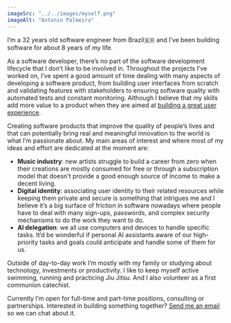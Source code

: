 ```yaml
---
imageSrc: "../../images/myself.png"
imageAlt: "Antonio Palmeira"
---
```


I’m a 32 years old software engineer from Brazil🇧🇷 and I’ve been building software for about 8 years of my life.

As a software developer, there’s no part of the software development lifecycle that I don’t like to be involved in. Throughout the projects I’ve worked on, I’ve spent a good amount of time dealing with many aspects of developing a software product, from building user interfaces from scratch and validating features with stakeholders to ensuring software quality with automated tests and constant monitoring. Although I believe that my skills add more value to a product when they are aimed at <u>building a great user experience</u>.

Creating software products that improve the quality of people’s lives and that can potentially bring real and meaningful innovation to the world is what I’m passionate about. My main areas of interest and where most of my ideas and effort are dedicated at the moment are:

- **Music industry**: new artists struggle to build a career from zero when their creations are mostly consumed for free or through a subscription model that doesn't provide a good enough source of income to make a decent living.
- **Digital identity**: associating user identity to their related resources while keeping them private and secure is something that intrigues me and I believe it’s a big surface of friction in software nowadays where people have to deal with many sign-ups, passwords, and complex security mechanisms to do the work they want to do.
- **AI delegation**: we all use computers and devices to handle specific tasks. It’d be wonderful if personal AI assistants aware of our high-priority tasks and goals could anticipate and handle some of them for us.

Outside of day-to-day work I’m mostly with my family or studying about technology, investments or productivity. I like to keep myself active swimming, running and practicing Jiu Jitsu. And I also volunteer as a first communion catechist.

Currently I’m open for full-time and part-time positions, consulting or partnerships. Interested in building something together? <u><a href="/#contact">Send me an email</a></u> so we can chat about it.
